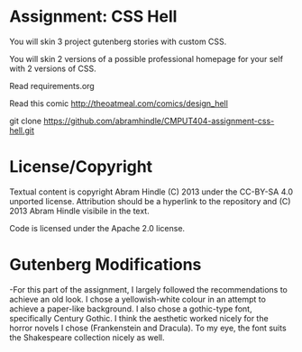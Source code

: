 Assignment: CSS Hell
====================

You will skin 3 project gutenberg stories with custom CSS.

You will skin 2 versions of a possible professional homepage for your
self with 2 versions of CSS.

Read requirements.org

Read this comic http://theoatmeal.com/comics/design_hell

git clone https://github.com/abramhindle/CMPUT404-assignment-css-hell.git

License/Copyright
=================

Textual content is copyright Abram Hindle (C) 2013 under the CC-BY-SA
4.0 unported license. Attribution should be a hyperlink to the
repository and (C) 2013 Abram Hindle visibile in the text.

Code is licensed under the Apache 2.0 license.

Gutenberg Modifications
=======================

-For this part of the assignment, I largely followed the recommendations to achieve an old look. I chose a yellowish-white colour in an attempt to achieve a paper-like background. I also chose a gothic-type font, specifically Century Gothic. I think the aesthetic worked nicely for the horror novels I chose (Frankenstein and Dracula). To my eye, the font suits the Shakespeare collection nicely as well.
